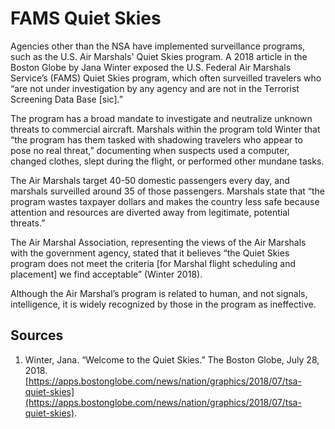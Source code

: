 # FAMS Quiet Skies
Agencies other than the NSA have implemented surveillance programs, such as the U.S. Air Marshals' Quiet Skies program. A 2018 article in the Boston Globe by Jana Winter exposed the U.S. Federal Air Marshals Service’s (FAMS) Quiet Skies program, which often surveilled travelers who “are not under investigation by any agency and are not in the Terrorist Screening Data Base [sic].” 

The program has a broad mandate to investigate and neutralize unknown threats to commercial aircraft. Marshals within the program told Winter that “the program has them tasked with shadowing travelers who appear to pose no real threat,” documenting when suspects used a computer, changed clothes, slept during the flight, or performed other mundane tasks. 

The Air Marshals target 40-50 domestic passengers every day, and marshals surveilled around 35 of those passengers. Marshals state that “the program wastes taxpayer dollars and makes the country less safe because attention and resources are diverted away from legitimate, potential threats.” 

The Air Marshal Association, representing the views of the Air Marshals with the government agency, stated that it believes “the Quiet Skies program does not meet the criteria [for Marshal flight scheduling and placement] we find acceptable” (Winter 2018). 

Although the Air Marshal’s program is related to human, and not signals, intelligence, it is widely recognized by those in the program as ineffective. 

## Sources
1. Winter, Jana. “Welcome to the Quiet Skies.” The Boston Globe, July 28, 2018. [https://apps.bostonglobe.com/news/nation/graphics/2018/07/tsa-quiet-skies](https://apps.bostonglobe.com/news/nation/graphics/2018/07/tsa-quiet-skies). 